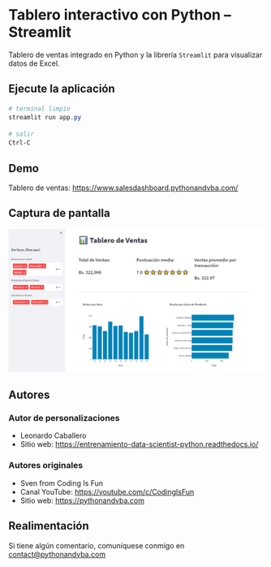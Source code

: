 
# Tablero interactivo con Python – Streamlit

Tablero de ventas integrado en Python y la librería ``Streamlit``
para visualizar datos de Excel.

## Ejecute la aplicación
```Powershell
# terminal limpio
streamlit run app.py

# salir
Ctrl-C
```

## Demo
Tablero de ventas: https://www.salesdashboard.pythonandvba.com/

## Captura de pantalla

![Captura de pantalla de Tablero de ventas](https://raw.githubusercontent.com/macagua/entrenamiento.data_scientist_python/main/source/_static/images/streamlit_tablero_ventas.png)


## Autores

### Autor de personalizaciones

- Leonardo Caballero
- Sitio web: https://entrenamiento-data-scientist-python.readthedocs.io/

### Autores originales

- Sven from Coding Is Fun
- Canal YouTube: https://youtube.com/c/CodingIsFun
- Sitio web: https://pythonandvba.com

## Realimentación

Si tiene algún comentario, comuníquese conmigo en contact@pythonandvba.com
